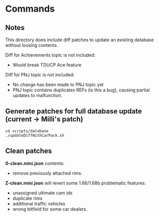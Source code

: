 # Commands

## Notes

This directory does include diff patches to update an existing database without loosing contents.

Diff for Achievements topic is not included:

- Would break TDUCP Ace feature

Diff for PNJ topic is not included:

- No change has been made to PNJ topic yet
- PNJ topic contains duplicates REFs (is this a bug), causing partial updates to malfunction.

## Generate patches for full database update (current -> Milli's patch)

    cd scripts/database
    ./updateDiffWithCarPack.sh

## Clean patches

**0-clean.mini.json** contents:

- remove previously attached rims. 

**Z-clean.mini.json** will revert some 1.66/1.68b problematic features:

- unassigned ultimate cam ids
- duplicate rims
- additional traffic vehicles
- wrong bitfield for some car dealers.
 